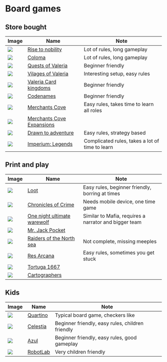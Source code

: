 # Board games

## Store bought
|Image|Name|Note
|---|---|---|
|![](https://cf.geekdo-images.com/BuBDgepjeEixyYcD4wmfbw__itemrep/img/AuuUJdDtMAQZlC7FzTmnDCk5A2c=/fit-in/246x300/filters:strip_icc()/pic4123139.jpg)|[Rise to nobility](https://boardgamegeek.com/boardgame/218293/rise-nobility)|Lot of rules, long gameplay|
|![](https://cf.geekdo-images.com/sIu72fGpJL5qGhdiXyTCVw__itemrep/img/8lR7rXY5RgffMS6ljkg3Dksdfzs=/fit-in/246x300/filters:strip_icc()/pic4418609.png)|[Coloma](https://boardgamegeek.com/boardgame/264982/coloma)|Lot of rules, long gameplay|
|![](https://cf.geekdo-images.com/QKFF9xXd5146qKbtoeZMPw__itemrep/img/nu1YVH_6cgPQdwGTrZkrHmIcxnM=/fit-in/246x300/filters:strip_icc()/pic3402652.png)|[Quests of Valeria](https://boardgamegeek.com/boardgame/187680/quests-valeria)|Beginner friendly|
|![](https://cf.geekdo-images.com/bY6QNCVvIlg3dfBskx4ZVA__itemrep/img/gOGeEJ-KrXwLVVYncFwIiG3QHYk=/fit-in/246x300/filters:strip_icc()/pic3877016.jpg)|[Vilages of Valeria](https://boardgamegeek.com/boardgame/216725/villages-valeria-deluxe-kickstarter-edition)|Interesting setup, easy rules|
|![](https://cf.geekdo-images.com/2XJpNx6Bl_74WlKJDuGwKw__itemrep/img/B4zmftefxmsgO7lMoftXy2Upw6c=/fit-in/246x300/filters:strip_icc()/pic2919073.jpg)|[Valeria Card kingdoms](https://boardgamegeek.com/boardgame/170561/valeria-card-kingdoms)|Beginner friendly|
|![](https://cf.geekdo-images.com/Q2u-Nk68Wb1iLjxh_dfsIg__itemrep/img/CrZvbMsShCATxbdnrxROwGmib4M=/fit-in/246x300/filters:strip_icc()/pic3476592.jpg)|[Codenames](https://boardgamegeek.com/boardgame/198773/codenames-pictures)|Beginner friendly|
|![](https://cf.geekdo-images.com/-JD8JLncWYMes9Q6YIgorg__itemrep/img/b1h2IBTekkN4hLIdXyH_ZxaDqXw=/fit-in/246x300/filters:strip_icc()/pic6136538.jpg)|[Merchants Cove](https://boardgamegeek.com/boardgame/277700/merchants-cove)|Easy rules, takes time to learn all roles|
|![](https://cf.geekdo-images.com/1mEsCNftx_dBb4ZnU82BRg__itemrep/img/K03D8GtYMat78QpkpKB9_GpV3zw=/fit-in/246x300/filters:strip_icc()/pic6136551.jpg)|[Merchants Cove Expansions](https://boardgamegeek.com/boardgame/277700/merchants-cove/expansions)||
|![](https://cf.geekdo-images.com/ydY4DJt3b9cB46P9h2-5Lg__itemrep/img/P--2_bGqe1L8uVOR9FQK3SODPYY=/fit-in/246x300/filters:strip_icc()/pic5228024.jpg)|[Drawn to adventure](https://boardgamegeek.com/boardgame/301441/drawn-adventure)|Easy rules, strategy based|
|![](https://cf.geekdo-images.com/-6AnQ0BuCM8u1lqAwTe8Rw__itemrep/img/0moRFKnj3rrnF9f5tYrnbXKVr7U=/fit-in/246x300/filters:strip_icc()/pic5623567.jpg)| [Imperium: Legends](https://boardgamegeek.com/boardgame/318182/imperium-legends)|Complicated rules, takes a lot of time to learn|
## Print and play

|Image|Name|Note
|---|---|---|
|![](https://cf.geekdo-images.com/bPHs6H5DDCU1X93Ug1e2Aw__itemrep/img/Cb3sXijB5vpIfq-KNr0XfAD8RqU=/fit-in/246x300/filters:strip_icc()/pic3360346.jpg)|[Loot](https://boardgamegeek.com/boardgame/770/loot)|Easy rules, beginner friendly, borring at times|
|![](https://cf.geekdo-images.com/1BMyuEwK0zV9005oYinYLw__itemrep/img/kBnK8AJu6tHOmER936NdyoOZ8WM=/fit-in/246x300/filters:strip_icc()/pic4317519.jpg)|[Chronicles of Crime](https://boardgamegeek.com/boardgame/239188/chronicles-crime)|Needs mobile device, one time game|
|![](https://cf.geekdo-images.com/KLDb0vR3w8mfaHgIGF0gHw__itemrep/img/qv0WkrvyQumuNtJry2pjodxjZ5k=/fit-in/246x300/filters:strip_icc()/pic1809823.jpg)|[One night ultimate warewolf](https://boardgamegeek.com/boardgame/147949/one-night-ultimate-werewolf)|Similar to Mafia, requires a narrator and bigger team|
|![](https://cf.geekdo-images.com/nd44m6n6ykDCsHVt4wcEcQ__itemrep/img/s-T7bxZTyCdGAPhbyUFtadavhEs=/fit-in/246x300/filters:strip_icc()/pic1519530.jpg)|[Mr. Jack Pocket](https://boardgamegeek.com/boardgame/72287/mr-jack-pocket)||
|![](https://cf.geekdo-images.com/hXdfAhgZ8OeyWLunt36wlw__itemrep/img/XeBGbyu1HgfFyGKXah_UU5lQBNI=/fit-in/246x300/filters:strip_icc()/pic3578101.jpg)|[Raiders of the North sea](https://boardgamegeek.com/boardgame/170042/raiders-north-sea)|Not complete, missing meeples|
|![](https://cf.geekdo-images.com/gcALy45JfcjyKUn6T3mBIQ__itemrep/img/kSOcgfYrimNkhTcWZzNgLa4CfvA=/fit-in/246x300/filters:strip_icc()/pic4422847.jpg)|[Res Arcana](https://boardgamegeek.com/boardgame/262712/res-arcana)|Easy rules, sometimes you get stuck|
|![](https://cf.geekdo-images.com/rT6zVN1zRbEMHok5V_zoGQ__itemrep/img/sNEgpzjcKi4TDtaw4eswx4OHFxE=/fit-in/246x300/filters:strip_icc()/pic3747083.png)|[Tortuga 1667](https://boardgamegeek.com/boardgame/218530/tortuga-1667)||
|![](https://cf.geekdo-images.com/GifbnAmsA4lfEcDkeaC9VA__imagepage/img/TvxriorE7sP7kHcUQAgLGoJP7ZQ=/fit-in/900x600/filters:no_upscale():strip_icc()/pic4397932.png)|[Cartographers](https://boardgamegeek.com/boardgame/263918/cartographers)||



## Kids
|Image|Name|Note
|---|---|---|
|![](https://cf.geekdo-images.com/1KuoKcpudBx01dl8-t2RMg__itemrep/img/RuzWocDBq1Mr-Pg73chr9QuggO0=/fit-in/246x300/filters:strip_icc()/pic5686215.jpg)|[Quartino](https://boardgamegeek.com/boardgame/225940/quartino)|Typical board game, checkers like|
|![](https://cf.geekdo-images.com/VddNmZyVWsxyebeGbu4-dg__itemrep/img/2JGKcrP7Bqz24kSFWnp2A1qPcik=/fit-in/246x300/filters:strip_icc()/pic2577990.jpg)|[Celestia](https://boardgamegeek.com/boardgame/175117/celestia)|Beginner friendly, easy rules, children friendly|
|![](https://cf.geekdo-images.com/tz19PfklMdAdjxV9WArraA__itemrep/img/EuG9Te3VDhT58DlEYeEVVunM5wY=/fit-in/246x300/filters:strip_icc()/pic3718275.jpg)|[Azul](https://boardgamegeek.com/boardgame/230802/azul)|Beginner friendly, easy rules, good gameplay|
|![](https://cf.geekdo-images.com/rUPZymDPR7AYxxsyOKi2DA__itemrep/img/Vv88DJDauzaal_Me4erpcuRqsx4=/fit-in/246x300/filters:strip_icc()/pic3336898.jpg)|[RobotLab](https://boardgamegeek.com/boardgame/215526/robotlab-card-game)|Very children friendly|
